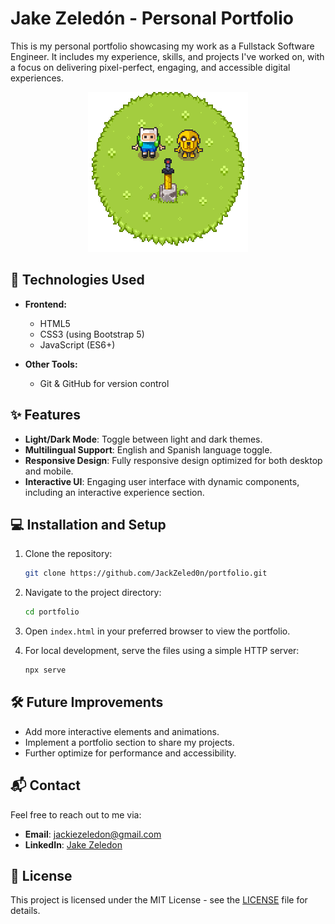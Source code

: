 
# Jake Zeledón - Personal Portfolio

This is my personal portfolio showcasing my work as a Fullstack Software Engineer. It includes my experience, skills, and projects I've worked on, with a focus on delivering pixel-perfect, engaging, and accessible digital experiences.

<div align="center">
  <img src="./img/Finn&Jake.gif" alt="Finn & Jake">
</div>


## 🚀 Technologies Used

- **Frontend:**
  - HTML5
  - CSS3 (using Bootstrap 5)
  - JavaScript (ES6+)

- **Other Tools:**
  - Git & GitHub for version control

## ✨ Features

- **Light/Dark Mode**: Toggle between light and dark themes.
- **Multilingual Support**: English and Spanish language toggle.
- **Responsive Design**: Fully responsive design optimized for both desktop and mobile.
- **Interactive UI**: Engaging user interface with dynamic components, including an interactive experience section.

## 💻 Installation and Setup

1. Clone the repository:

   ```bash
   git clone https://github.com/JackZeled0n/portfolio.git
   ```

2. Navigate to the project directory:

   ```bash
   cd portfolio
   ```

3. Open `index.html` in your preferred browser to view the portfolio.

4. For local development, serve the files using a simple HTTP server:

   ```bash
   npx serve
   ```

## 🛠️ Future Improvements

- Add more interactive elements and animations.
- Implement a portfolio section to share my projects.
- Further optimize for performance and accessibility.

## 📬 Contact

Feel free to reach out to me via:
- **Email**: [jackiezeledon@gmail.com](mailto:jackiezeledon@gmail.com)
- **LinkedIn**: [Jake Zeledon](https://www.linkedin.com/in/jakezeledon/)

## 📄 License

This project is licensed under the MIT License - see the [LICENSE](LICENSE) file for details.
